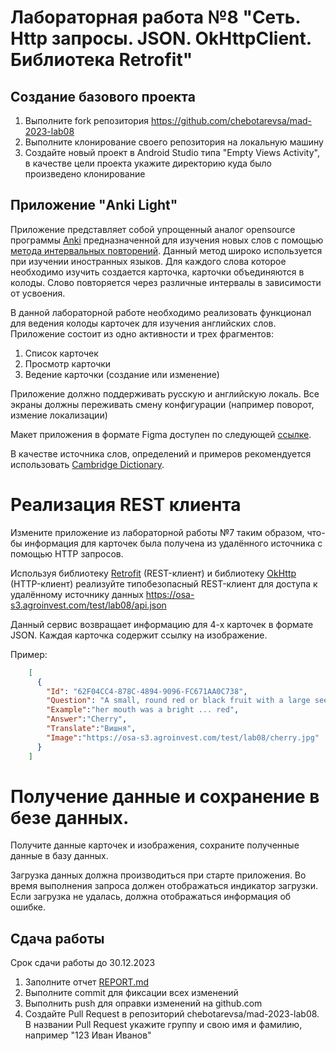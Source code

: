# Лабораторная работа №8 "Сеть. Http запросы. JSON. OkHttpClient. Библиотека Retrofit"

## Создание базового проекта

1. Выполните fork репозитория https://github.com/chebotarevsa/mad-2023-lab08
2. Выполните клонирование своего репозитория на локальную машину
3. Создайте новый проект в Android Studio типа "Empty Views Activity",
   в качестве цели проекта укажите директорию куда было произведено клонирование


## Приложение "Anki Light"

Приложение представляет собой упрощенный аналог opensource
программы [Anki](https://apps.ankiweb.net/)
предназначенной для изучения новых слов с
помощью [метода интервальных повторений](https://habr.com/ru/companies/puzzleenglish/articles/408921/).
Данный метод широко используется при изучении иностранных языков. Для каждого слова которое
необходимо изучить создается карточка, карточки объединяются в колоды.
Слово повторяется через различные интервалы в зависимости от усвоения.

В данной лабораторной работе необходимо реализовать функционал для ведения колоды карточек для
изучения английских слов. Приложение состоит из одно активности и трех фрагментов:

1. Список карточек
2. Просмотр карточки
3. Ведение карточки (создание или изменение)

Приложение должно поддерживать русскую и английскую локаль.
Все экраны должны переживать смену конфигурации (например поворот, измение локализации)

Макет приложения в формате Figma доступен по
следующей [ссылке](https://www.figma.com/file/FQFEOn3g0PUbEJ2w4L87cB/Labs?type=design&node-id=32%3A2&mode=design&t=jSa86bsxctk1cXid-1).

В качестве источника слов, определений и примеров рекомендуется
использовать [Cambridge Dictionary](https://dictionary.cambridge.org/).

#  Реализация REST клиента
Измените приложение из лабораторной работы №7 таким образом, что-бы информация
для карточек была получена из удалённого источника с помощью HTTP запросов.

Используя библиотеку [Retrofit](https://square.github.io/retrofit/) (REST-клиент)
и библиотеку [OkHttp](https://square.github.io/okhttp/)  (HTTP-клиент)
реализуйте типобезопасный REST-клиент для доступа к удалённому источнику данных https://osa-s3.agroinvest.com/test/lab08/api.json

Данный сервис возвращает информацию для 4-х карточек в формате JSON. 
Каждая карточка содержит ссылку на изображение.

Пример:
```json
    [
      {
        "Id": "62F04CC4-878C-4894-9096-FC671AA0C738",
        "Question": "A small, round red or black fruit with a large seed inside",
        "Example":"her mouth was a bright ... red",
        "Answer":"Cherry",
        "Translate":"Вишня",
        "Image":"https://osa-s3.agroinvest.com/test/lab08/cherry.jpg"
      }
    ]
```
#  Получение данные и сохранение в безе данных.
Получите данные карточек и изображения, сохраните полученные данные в базу данных.

Загрузка данных должна производиться при старте приложения. 
Во время выполнения запроса должен отображаться индикатор загрузки.  
Если загрузка не удалась, должна отображаться информация об ошибке.

## Сдача работы
Срок сдачи работы до 30.12.2023
1. Заполните отчет [REPORT.md](REPORT.md)
2. Выполните commit для фиксации всех изменений
3. Выполнить push для оправки изменений на github.com
4. Создайте Pull Request в репозиторий chebotarevsa/mad-2023-lab08.
   В названии Pull Request укажите группу и свою имя и фамилию, например "123 Иван Иванов"
